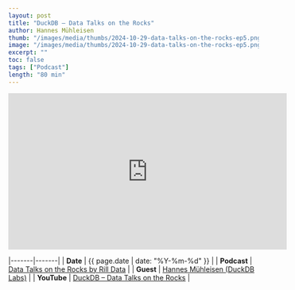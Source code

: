 ```yaml
---
layout: post
title: "DuckDB – Data Talks on the Rocks"
author: Hannes Mühleisen
thumb: "/images/media/thumbs/2024-10-29-data-talks-on-the-rocks-ep5.png"
image: "/images/media/thumbs/2024-10-29-data-talks-on-the-rocks-ep5.png"
excerpt: ""
toc: false
tags: ["Podcast"]
length: "80 min"
---
```


<div class="video-container">
<iframe width="560" height="315" src="https://www.youtube-nocookie.com/embed/a-RmhY5RPVg?si=7nUCLymvtVwG51nc" title="YouTube video player" frameborder="0" allow="accelerometer; autoplay; clipboard-write; encrypted-media; gyroscope; picture-in-picture; web-share" referrerpolicy="strict-origin-when-cross-origin" allowfullscreen></iframe>
</div>

|-------|-------|
| **Date** | {{ page.date | date: "%Y-%m-%d" }} |
| **Podcast** | [Data Talks on the Rocks by Rill Data](https://www.youtube.com/playlist?list=PL_ZoDsg2yFKgr_YEc4XOY0wlRLqzyR07q) |
| **Guest** | [Hannes Mühleisen (DuckDB Labs)](https://hannes.muehleisen.org/) |
| **YouTube** | [DuckDB – Data Talks on the Rocks](https://www.youtube.com/watch?v=a-RmhY5RPVg) |
